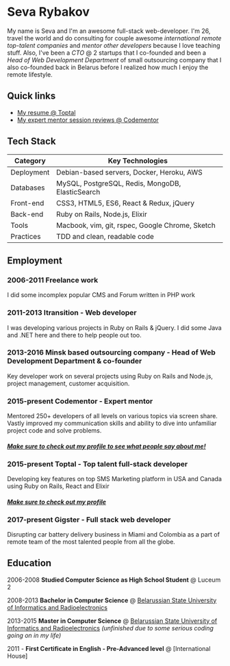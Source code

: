 # Seva Rybakov

My name is Seva and I'm an awesome full-stack web-developer. I'm 26, travel the world and do consulting for couple awesome *international remote top-talent companies* and *mentor other developers* because I love teaching stuff. Also, I've been a *CTO* @ 2 startups that I co-founded and been a *Head of Web Development Department* of small outsourcing company that I also co-founded back in Belarus before I realized how much I enjoy the remote lifestyle.

## Quick links

- [My resume @ Toptal](https://www.toptal.com/resume/seva-rybakov)
- [My expert mentor session reviews @ Codementor](https://www.codementor.io/CodingFu)

## Tech Stack
| Category   | Key Technologies                                 |
|------------|--------------------------------------------------|
| Deployment | Debian-based servers, Docker, Heroku, AWS        |
| Databases  | MySQL, PostgreSQL, Redis, MongoDB, ElasticSearch |
| Front-end  | CSS3, HTML5, ES6, React & Redux, jQuery          |
| Back-end   | Ruby on Rails, Node.js,  Elixir                  |
| Tools      | Macbook, vim, git, rspec, Google Chrome, Sketch  |
| Practices  | TDD and clean, readable code                     |

## Employment
### 2006-2011 **Freelance work**

I did some incomplex popular CMS and Forum written in PHP work

### 2011-2013 **Itransition - Web developer**

I was developing various projects in Ruby on Rails & jQuery. I did some Java and .NET here and there to help people out too.

### 2013-2016 Minsk based outsourcing company - Head of Web Development Department & co-founder

Key developer work on several projects using Ruby on Rails and Node.js, project management, customer acquisition.

### 2015-present Codementor - Expert mentor

Mentored 250+ developers of all levels on various topics via screen share. Vastly improved my communication skills and ability to dive into unfamiliar project code and solve problems. 

#### [*Make sure to check out my profile to see what people say about me!*](https://www.codementor.io/codingfu)

### 2015-present Toptal - Top talent full-stack developer
Developing key features on top SMS Marketing platform in USA and Canada using Ruby on Rails, React and Elixir

#### [*Make sure to check out my profile*](https://www.toptal.com/resume/seva-rybakov)

### 2017-present Gigster - Full stack web developer
Disrupting car battery delivery business in Miami and Colombia as a part of remote team of the most talented people from all the globe.

## Education
2006-2008 **Studied Computer Science as High School Student** @ Luceum 2

2008-2013 **Bachelor in Computer Science** @ [Belarussian State University of Informatics and Radioelectronics](https://www.bsuir.by/en/)

2013-2015 **Master in Computer Science** @ [Belarussian State University of Informatics and Radioelectronics](https://www.bsuir.by/en/) *(unfinished due to some serious coding going on in my life)*

2011 - **First Certificate in English - Pre-Advanced level** @ [International House]
